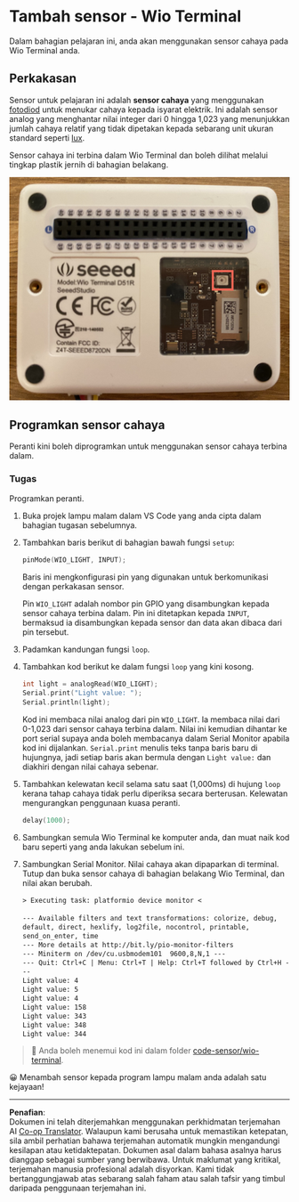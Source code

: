 <!--
CO_OP_TRANSLATOR_METADATA:
{
  "original_hash": "7f4ad0ef54f248b85b92187c94cf9dcb",
  "translation_date": "2025-08-27T22:35:25+00:00",
  "source_file": "1-getting-started/lessons/3-sensors-and-actuators/wio-terminal-sensor.md",
  "language_code": "ms"
}
-->
# Tambah sensor - Wio Terminal

Dalam bahagian pelajaran ini, anda akan menggunakan sensor cahaya pada Wio Terminal anda.

## Perkakasan

Sensor untuk pelajaran ini adalah **sensor cahaya** yang menggunakan [fotodiod](https://wikipedia.org/wiki/Photodiode) untuk menukar cahaya kepada isyarat elektrik. Ini adalah sensor analog yang menghantar nilai integer dari 0 hingga 1,023 yang menunjukkan jumlah cahaya relatif yang tidak dipetakan kepada sebarang unit ukuran standard seperti [lux](https://wikipedia.org/wiki/Lux).

Sensor cahaya ini terbina dalam Wio Terminal dan boleh dilihat melalui tingkap plastik jernih di bahagian belakang.

![Sensor cahaya di bahagian belakang Wio Terminal](../../../../../translated_images/wio-light-sensor.b1f529f3c95f51654f2e2c1d2d4b55fe547d189f588c974f5c2462c728133840.ms.png)

## Programkan sensor cahaya

Peranti kini boleh diprogramkan untuk menggunakan sensor cahaya terbina dalam.

### Tugas

Programkan peranti.

1. Buka projek lampu malam dalam VS Code yang anda cipta dalam bahagian tugasan sebelumnya.

1. Tambahkan baris berikut di bahagian bawah fungsi `setup`:

    ```cpp
    pinMode(WIO_LIGHT, INPUT);
    ```

    Baris ini mengkonfigurasi pin yang digunakan untuk berkomunikasi dengan perkakasan sensor.

    Pin `WIO_LIGHT` adalah nombor pin GPIO yang disambungkan kepada sensor cahaya terbina dalam. Pin ini ditetapkan kepada `INPUT`, bermaksud ia disambungkan kepada sensor dan data akan dibaca dari pin tersebut.

1. Padamkan kandungan fungsi `loop`.

1. Tambahkan kod berikut ke dalam fungsi `loop` yang kini kosong.

    ```cpp
    int light = analogRead(WIO_LIGHT);
    Serial.print("Light value: ");
    Serial.println(light);
    ```

    Kod ini membaca nilai analog dari pin `WIO_LIGHT`. Ia membaca nilai dari 0-1,023 dari sensor cahaya terbina dalam. Nilai ini kemudian dihantar ke port serial supaya anda boleh membacanya dalam Serial Monitor apabila kod ini dijalankan. `Serial.print` menulis teks tanpa baris baru di hujungnya, jadi setiap baris akan bermula dengan `Light value:` dan diakhiri dengan nilai cahaya sebenar.

1. Tambahkan kelewatan kecil selama satu saat (1,000ms) di hujung `loop` kerana tahap cahaya tidak perlu diperiksa secara berterusan. Kelewatan mengurangkan penggunaan kuasa peranti.

    ```cpp
    delay(1000);
    ```

1. Sambungkan semula Wio Terminal ke komputer anda, dan muat naik kod baru seperti yang anda lakukan sebelum ini.

1. Sambungkan Serial Monitor. Nilai cahaya akan dipaparkan di terminal. Tutup dan buka sensor cahaya di bahagian belakang Wio Terminal, dan nilai akan berubah.

    ```output
    > Executing task: platformio device monitor <

    --- Available filters and text transformations: colorize, debug, default, direct, hexlify, log2file, nocontrol, printable, send_on_enter, time
    --- More details at http://bit.ly/pio-monitor-filters
    --- Miniterm on /dev/cu.usbmodem101  9600,8,N,1 ---
    --- Quit: Ctrl+C | Menu: Ctrl+T | Help: Ctrl+T followed by Ctrl+H ---
    Light value: 4
    Light value: 5
    Light value: 4
    Light value: 158
    Light value: 343
    Light value: 348
    Light value: 344
    ```

> 💁 Anda boleh menemui kod ini dalam folder [code-sensor/wio-terminal](../../../../../1-getting-started/lessons/3-sensors-and-actuators/code-sensor/wio-terminal).

😀 Menambah sensor kepada program lampu malam anda adalah satu kejayaan!

---

**Penafian**:  
Dokumen ini telah diterjemahkan menggunakan perkhidmatan terjemahan AI [Co-op Translator](https://github.com/Azure/co-op-translator). Walaupun kami berusaha untuk memastikan ketepatan, sila ambil perhatian bahawa terjemahan automatik mungkin mengandungi kesilapan atau ketidaktepatan. Dokumen asal dalam bahasa asalnya harus dianggap sebagai sumber yang berwibawa. Untuk maklumat yang kritikal, terjemahan manusia profesional adalah disyorkan. Kami tidak bertanggungjawab atas sebarang salah faham atau salah tafsir yang timbul daripada penggunaan terjemahan ini.
